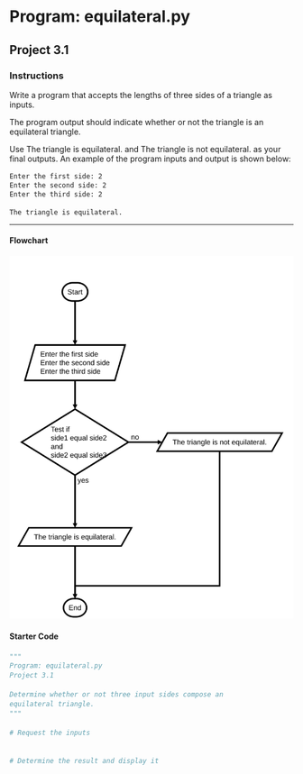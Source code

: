 # Program: equilateral.py

## Project 3.1

### Instructions

Write a program that accepts the lengths of three sides of a triangle as inputs.

The program output should indicate whether or not the triangle is an equilateral triangle.

Use The triangle is equilateral. and The triangle is not equilateral. as your final outputs.
An example of the program inputs and output is shown below:

```text
Enter the first side: 2
Enter the second side: 2
Enter the third side: 2

The triangle is equilateral.
```

---

#### Flowchart

![equilateral flowchart](equilateral.svg)

#### Starter Code

```python
"""
Program: equilateral.py
Project 3.1

Determine whether or not three input sides compose an
equilateral triangle.
"""

# Request the inputs


# Determine the result and display it

```
